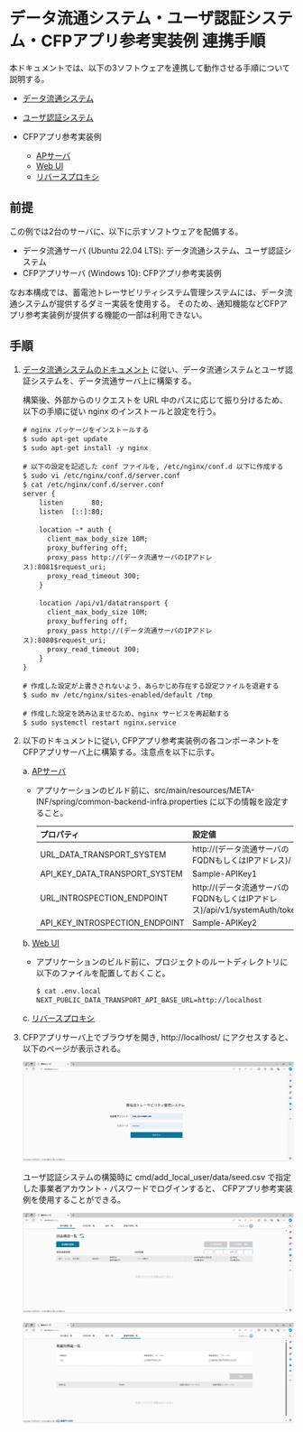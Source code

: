 # データ流通システム・ユーザ認証システム・CFPアプリ参考実装例 連携手順

本ドキュメントでは、以下の3ソフトウェアを連携して動作させる手順について説明する。

* [データ流通システム](https://github.com/ouranos-ecosystem-interop-data-infra/ouranos-ecosystem-data-transaction-system)
* [ユーザ認証システム](https://github.com/ouranos-ecosystem-interop-data-infra/ouranos-ecosystem-user-authentication-system)
* CFPアプリ参考実装例

  * [APサーバ](https://github.com/ouranos-ecosystem-interop-data-infra/ouranos-ecosystem-sample-application-cfp-backend)
  * [Web UI](https://github.com/ouranos-ecosystem-interop-data-infra/ouranos-ecosystem-sample-application-cfp-frontend)
  * [リバースプロキシ](https://github.com/ouranos-ecosystem-interop-data-infra/ouranos-ecosystem-sample-application-cfp-proxy)

## 前提

この例では2台のサーバに、以下に示すソフトウェアを配備する。

* データ流通サーバ (Ubuntu 22.04 LTS): データ流通システム、ユーザ認証システム
* CFPアプリサーバ (Windows 10): CFPアプリ参考実装例

なお本構成では、蓄電池トレーサビリティシステム管理システムには、データ流通システムが提供するダミー実装を使用する。
そのため、通知機能などCFPアプリ参考実装例が提供する機能の一部は利用できない。

## 手順

1. [データ流通システムのドキュメント](https://github.com/ouranos-ecosystem-interop-data-infra/ouranos-ecosystem-data-transaction-system#getting-started) に従い、データ流通システムとユーザ認証システムを、データ流通サーバ上に構築する。

   構築後、外部からのリクエストを URL 中のパスに応じて振り分けるため、以下の手順に従い nginx のインストールと設定を行う。

   ```
   # nginx パッケージをインストールする
   $ sudo apt-get update
   $ sudo apt-get install -y nginx
   
   # 以下の設定を記述した conf ファイルを, /etc/nginx/conf.d 以下に作成する
   $ sudo vi /etc/nginx/conf.d/server.conf 
   $ cat /etc/nginx/conf.d/server.conf 
   server {
       listen       80;
       listen  [::]:80;
   
       location ~* auth {
         client_max_body_size 10M;
         proxy_buffering off;
         proxy_pass http://(データ流通サーバのIPアドレス):8081$request_uri;
         proxy_read_timeout 300;
       }
   
       location /api/v1/datatransport {
         client_max_body_size 10M;
         proxy_buffering off;
         proxy_pass http://(データ流通サーバのIPアドレス):8080$request_uri;
         proxy_read_timeout 300;
       }
   }
   
   # 作成した設定が上書きされないよう、あらかじめ存在する設定ファイルを退避する
   $ sudo mv /etc/nginx/sites-enabled/default /tmp
   
   # 作成した設定を読み込ませるため、nginx サービスを再起動する
   $ sudo systemctl restart nginx.service
   ```

2. 以下のドキュメントに従い, CFPアプリ参考実装例の各コンポーネントをCFPアプリサーバ上に構築する。注意点を以下に示す。

   a. [APサーバ](https://github.com/ouranos-ecosystem-interop-data-infra/ouranos-ecosystem-sample-application-cfp-backend#ビルド起動手順)

      * アプリケーションのビルド前に、src/main/resources/META-INF/spring/common-backend-infra.properties に以下の情報を設定すること。

        | プロパティ | 設定値 |
        | ---- | ---- |
        | URL_DATA_TRANSPORT_SYSTEM      | http://(データ流通サーバのFQDNもしくはIPアドレス)/ |
        | API_KEY_DATA_TRANSPORT_SYSTEM  | Sample-APIKey1 |
        | URL_INTROSPECTION_ENDPOINT     | http://(データ流通サーバのFQDNもしくはIPアドレス)/api/v1/systemAuth/token |
        | API_KEY_INTROSPECTION_ENDPOINT | Sample-APIKey2 |

   b. [Web UI](https://github.com/ouranos-ecosystem-interop-data-infra/ouranos-ecosystem-sample-application-cfp-frontend#起動手順)

      * アプリケーションのビルド前に、プロジェクトのルートディレクトリに以下のファイルを配置しておくこと。

        ```
        $ cat .env.local
        NEXT_PUBLIC_DATA_TRANSPORT_API_BASE_URL=http://localhost
        ```

   c. [リバースプロキシ](https://github.com/ouranos-ecosystem-interop-data-infra/ouranos-ecosystem-sample-application-cfp-proxy#ビルド起動手順)

3. CFPアプリサーバ上でブラウザを開き, http://localhost/ にアクセスすると、以下のページが表示される。

   ![](/docs/assets/images/cfpapp_login.png)

   ユーザ認証システムの構築時に cmd/add_local_user/data/seed.csv で指定した事業者アカウント・パスワードでログインすると、
   CFPアプリ参考実装例を使用することができる。

   ![](/docs/assets/images/cfpapp_parts.png)

   ![](/docs/assets/images/cfpapp_plants.png)
